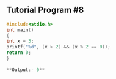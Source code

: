 ## Tutorial Program #8
```c
#include<stdio.h>
int main()
{
int x = 3;
printf("%d", (x > 2) && (x % 2 == 0));
return 0;
}
 
**Output:- 0**
